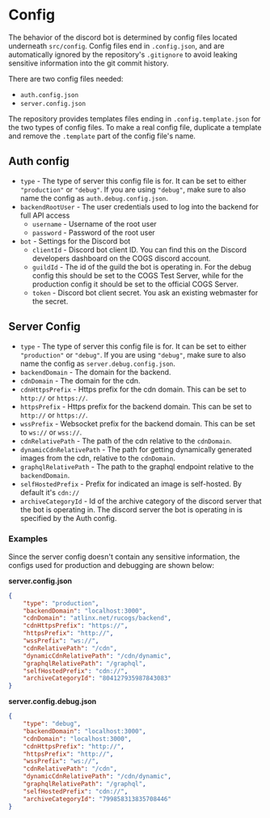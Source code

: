 # Config

The behavior of the discord bot is determined by config files located underneath `src/config`. Config files end in `.config.json`, and are automatically ignored by the repository's `.gitignore` to avoid leaking sensitive information into the git commit history.

There are two config files needed:

-   `auth.config.json`
-   `server.config.json`

The repository provides templates files ending in `.config.template.json` for the two types of config files. To make a real config file, duplicate a template and remove the `.template` part of the config file's name.

## Auth config

-   `type` - The type of server this config file is for. It can be set to either `"production"` or `"debug"`. If you are using `"debug"`, make sure to also name the config as `auth.debug.config.json`.
-   `backendRootUser` - The user credentials used to log into the backend for full API access
    -   `username` - Username of the root user
    -   `password` - Password of the root user
-   `bot` - Settings for the Discord bot
    -   `clientId` - Discord bot client ID. You can find this on the Discord developers dashboard on the COGS discord account.
    -   `guildId` - The id of the guild the bot is operating in. For the debug config this should be set to the COGS Test Server, while for the production config it should be set to the official COGS Server.
    -   `token` - Discord bot client secret. You ask an existing webmaster for the secret.

## Server Config

-   `type` - The type of server this config file is for. It can be set to either `"production"` or `"debug"`. If you are using `"debug"`, make sure to also name the config as `server.debug.config.json`.
-   `backendDomain` - The domain for the backend.
-   `cdnDomain` - The domain for the cdn.
-   `cdnHttpsPrefix` - Https prefix for the cdn domain. This can be set to `http://` or `https://`.
-   `httpsPrefix` - Https prefix for the backend domain. This can be set to `http://` or `https://`.
-   `wssPrefix` - Websocket prefix for the backend domain. This can be set to `ws://` or `wss://`.
-   `cdnRelativePath` - The path of the cdn relative to the `cdnDomain`.
-   `dynamicCdnRelativePath` - The path for getting dynamically generated images from the cdn, relative to the `cdnDomain`.
-   `graphqlRelativePath` - The path to the graphql endpoint relative to the `backendDomain`.
-   `selfHostedPrefix` - Prefix for indicated an image is self-hosted. By default it's `cdn://`
-   `archiveCategoryId` - Id of the archive category of the discord server that the bot is operating in. The discord server the bot is operating in is specified by the Auth config.

### Examples

Since the server config doesn't contain any sensitive information, the configs used for production and debugging are shown below:

**server.config.json**

```json
{
    "type": "production",
    "backendDomain": "localhost:3000",
    "cdnDomain": "atlinx.net/rucogs/backend",
    "cdnHttpsPrefix": "https://",
    "httpsPrefix": "http://",
    "wssPrefix": "ws://",
    "cdnRelativePath": "/cdn",
    "dynamicCdnRelativePath": "/cdn/dynamic",
    "graphqlRelativePath": "/graphql",
    "selfHostedPrefix": "cdn://",
    "archiveCategoryId": "804127935987843083"
}
```

**server.config.debug.json**

```json
{
    "type": "debug",
    "backendDomain": "localhost:3000",
    "cdnDomain": "localhost:3000",
    "cdnHttpsPrefix": "http://",
    "httpsPrefix": "http://",
    "wssPrefix": "ws://",
    "cdnRelativePath": "/cdn",
    "dynamicCdnRelativePath": "/cdn/dynamic",
    "graphqlRelativePath": "/graphql",
    "selfHostedPrefix": "cdn://",
    "archiveCategoryId": "799858313835708446"
}
```
